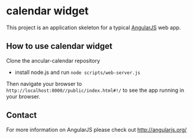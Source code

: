 # calendar widget 

This project is an application skeleton for a typical [AngularJS](http://angularjs.org/) web app.

## How to use calendar widget

Clone the ancular-calendar repository 

* install node.js and run `node scripts/web-server.js`

Then navigate your browser to `http://localhost:8000//public/index.html#!/` to see the app running in
your browser.

## Contact

For more information on AngularJS please check out http://angularjs.org/
